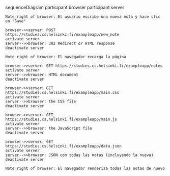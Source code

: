 sequenceDiagram
    participant browser
    participant server

    Note right of browser: El usuario escribe una nueva nota y hace clic en "Save"

    browser->>server: POST https://studies.cs.helsinki.fi/exampleapp/new_note
    activate server
    server-->>browser: 302 Redirect or HTML response
    deactivate server

    Note right of browser: El navegador recarga la página

    browser->>server: GET https://studies.cs.helsinki.fi/exampleapp/notes
    activate server
    server-->>browser: HTML document
    deactivate server

    browser->>server: GET https://studies.cs.helsinki.fi/exampleapp/main.css
    activate server
    server-->>browser: the CSS file
    deactivate server

    browser->>server: GET https://studies.cs.helsinki.fi/exampleapp/main.js
    activate server
    server-->>browser: the JavaScript file
    deactivate server

    browser->>server: GET https://studies.cs.helsinki.fi/exampleapp/data.json
    activate server
    server-->>browser: JSON con todas las notas (incluyendo la nueva)
    deactivate server

    Note right of browser: El navegador renderiza todas las notas de nuevo
